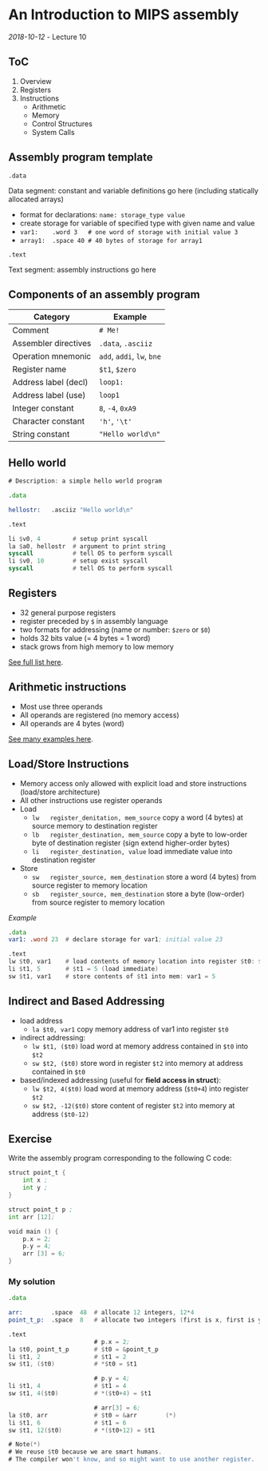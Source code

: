 # An Introduction to MIPS assembly
_2018-10-12_ - Lecture 10

## ToC

1. Overview
2. Registers
3. Instructions
    - Arithmetic
    - Memory
    - Control Structures
    - System Calls

## Assembly program template

`.data`

Data segment: constant and variable definitions go here (including statically allocated arrays)

- format for declarations: `name: storage_type value`
- create storage for variable of specified type with given name and value
- `var1:    .word 3   # one word of storage with initial value 3`
- `array1:  .space 40 # 40 bytes of storage for array1`

`.text`

Text segment: assembly instructions go here


## Components of an assembly program

| Category             | Example                    |
| -------------------- | -------------------------- |
| Comment              | `# Me!`                    |
| Assembler directives | `.data`, `.asciiz`         |
| Operation mnemonic   | `add`, `addi`, `lw`, `bne` |
| Register name        | `$t1`, `$zero`             |
| Address label (decl) | `loop1:`                   |
| Address label (use)  | `loop1`                    |
| Integer constant     | `8`, `-4`, `0xA9`          |
| Character constant   | `'h'`, `'\t'`              |
| String constant      | `"Hello world\n"`          |

## Hello world

```asm
# Description: a simple hello world program

.data

hellostr:   .asciiz "Hello world\n"

.text

li $v0, 4         # setup print syscall
la $a0, hellostr  # argument to print string
syscall           # tell OS to perform syscall
li $v0, 10        # setup exist syscall
syscall           # tell OS to perform syscall
```

## Registers

- 32 general purpose registers
- register preceded by `$` in assembly language
- two formats for addressing (name or number: `$zero` or `$0`)
- holds 32 bits value (= 4 bytes = 1 word)
- stack grows from high memory to low memory

[See full list here](https://www.inf.ed.ac.uk/teaching/courses/ct/18-19/slides/10-mips-assembly.pdf#page=7).

## Arithmetic instructions

- Most use three operands
- All operands are registered (no memory access)
- All operands are 4 bytes (word)

[See many examples here](https://www.inf.ed.ac.uk/teaching/courses/ct/18-19/slides/10-mips-assembly.pdf#page=9).

## Load/Store Instructions

- Memory access only allowed with explicit load and store instructions (load/store architecture)
- All other instructions use register operands
- Load
  - `lw   register_denitation, mem_source`
    copy a word (4 bytes) at source memory to destination register
  - `lb   register_destination, mem_source`
    copy a byte to low-order byte of destination register (sign extend higher-order bytes)
  - `li   register_destination, value`
    load immediate value into destination register
- Store
  - `sw   register_source, mem_destination`
    store a word (4 bytes) from source register to memory location
  - `sb   register_source, mem_destination`
    store a byte (low-order) from source register to memory location

_Example_

```asm
.data
var1: .word 23  # declare storage for var1; initial value 23

.text
lw $t0, var1    # load contents of memory location into register $t0: $t0 = 23
li $t1, 5       # $t1 = 5 (load immediate)
sw $t1, var1    # store contents of $t1 into mem: var1 = 5
```
## Indirect and Based Addressing

- load address
  - `la $t0, var1`
    copy memory address of var1 into register `$t0`
- indirect addressing:
  - `lw $t1, ($t0)`
    load word at memory address contained in `$t0` into `$t2`
  - `sw $t2, ($t0)`
    store word in register `$t2` into memory at address contained in `$t0`
- based/indexed addressing (useful for **field access in struct**):
  - `lw $t2, 4($t0)`
    load word at memory address (`$t0+4`) into register `$t2`
  - `sw $t2, -12($t0)`
    store content of register `$t2` into memory at address `($t0-12)`

## Exercise

Write the assembly program corresponding to the following C code:

```asm
struct point_t {
    int x ;
    int y ;
}

struct point_t p ;
int arr [12];

void main () {
    p.x = 2;
    p.y = 4;
    arr [3] = 6;
}
```

### My solution

```asm
.data

arr:        .space  48  # allocate 12 integers, 12*4 
point_t_p:  .space  8   # allocate two integers (first is x, first is y)

.text
                        # p.x = 2;
la $t0, point_t_p       # $t0 = &point_t_p
li $t1, 2               # $t1 = 2
sw $t1, ($t0)           # *$t0 = $t1

                        # p.y = 4;
li $t1, 4               # $t1 = 4
sw $t1, 4($t0)          # *($t0+4) = $t1

                        # arr[3] = 6;
la $t0, arr             # $t0 = &arr        (*)
li $t1, 6               # $t1 = 6
sw $t1, 12($t0)         # *($t0+12) = $t1

# Note(*)
# We reuse $t0 because we are smart humans.
# The compiler won't know, and so might want to use another register.
```
